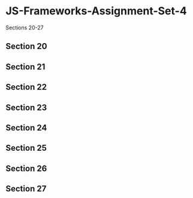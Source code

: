 # JS-Frameworks-Assignment-Set-4

Sections 20-27

## Section 20

## Section 21

## Section 22

## Section 23

## Section 24

## Section 25

## Section 26

## Section 27
